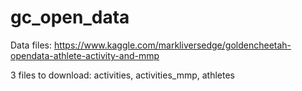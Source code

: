 # gc_open_data

Data files: https://www.kaggle.com/markliversedge/goldencheetah-opendata-athlete-activity-and-mmp

3 files to download: activities, activities_mmp, athletes
